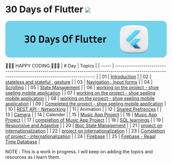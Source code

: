 # 30 Days of Flutter ![](https://img.shields.io/badge/30%20Days%20Of-Flutter-blue)

 ![](./docs/img/30dayofflutter.svg)

💛💛💛 HAPPY CODING 💛💛💛
| # Day |                                                                       Topics                                                                        |
| ----- | :-------------------------------------------------------------------------------------------------------------------------------------------------: |
| 01    |                                                             [Introduction](./day1/README.md)                                                        |
| 02    |                                                [stateless and stateful , gesture](./day2/README.md)                                                 |
| 03    |                                                [Navigation , Input forms](./day3/README.md)                                                         |
| 04    |                                                [Scrolling](./day4/README.md)                                                                        |
| 05    |                                                [State Management](./day5/README.md)                                                                 |
| 06    |                                                [working on the project - shoe seeling mobile application](./day9/README.md)                         |
| 07    |                                                [working on the project - shoe seeling mobile application](./day9/README.md)                         |
| 08    |                                                [working on the project - shoe seeling mobile application](./day9/README.md)                         |
| 09    |                                                [Completed the project - shoe seeling mobile application](./day9/README.md)                          |
| 10    |                                                [REST API - Networking](./day10/README.md)                                                           |
| 11    |                                                Animation                                                                                            |
| 12    |                                                [Shared Prefrences](./day12/README.md)                                                               |
| 13    |                                                [Camera](./day13/README.md)                                                               |
| 14    |                                              Calender                                                               |
| 15    |                                              [Music App Project](./day16/README.md)                      |
| 16    |                                              [Music App Project](./day16/README.md)                      |
| 17    |                                              [completion of Music App Project](./day17/README.md)                      |
| 18    |                                              [SQL learnings](./day18/README.md)                      |
| 19    |                                              [Responsive and Adaptive](./day19/README.md)                      |
| 20    |                                              [Bloc State Management](./day20/README.md)                      |
| 21    |                                              [  project on  internationalization](./day23/README.md)                      |
| 22    |                                              [project on internationalization](./day23/README.md)                      |
| 23    |                                              [Completion of project - internationalization](./day23/README.md)                      |
| 24    |                                              [Firebase](./day24/README.md)                      |
| 25    |                                              [Firebase - Reaal Time Database](./day25/README.md)                      |
















NOTE : This is a work in progress. I will keep on adding the topics and resources as I learn them. 

